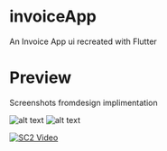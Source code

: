 # invoiceApp

An Invoice App ui recreated with Flutter

# Preview

Screenshots fromdesign implimentation

![alt text](https://github.com/peerpal/invoice_app/assets/preview1.jpg?raw=true)
![alt text](https://github.com/peerpal/invoice_app/assets/preview2.jpg?raw=true)

[![SC2 Video](https://github.com/peerpal/invoice_app/assets/preview1.jpg?raw=true)](https://github.com/peerpal/invoice_app/assets/video.mp4?raw=true)



